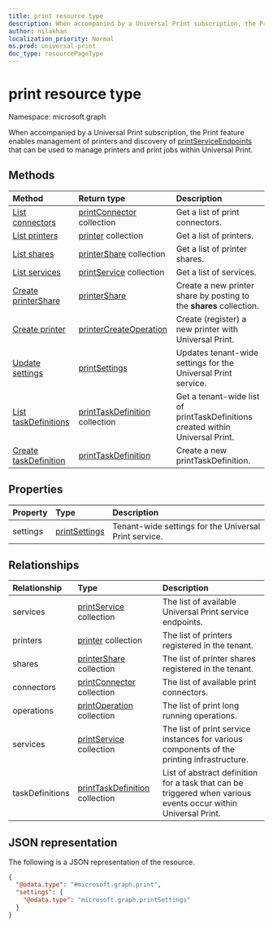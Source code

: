 ```yaml
---
title: print resource type
description: When accompanied by a Universal Print subscription, the Print feature enables management of printers and discovery of printServiceEndpoints that can be used to manage printers and print jobs within Universal Print.
author: nilakhan
localization_priority: Normal
ms.prod: universal-print
doc_type: resourcePageType
---
```


# print resource type

Namespace: microsoft.graph

When accompanied by a Universal Print subscription, the Print feature enables management of printers and discovery of [printServiceEndpoints](printserviceendpoint.md) that can be used to manage printers and print jobs within Universal Print.

## Methods
|Method|Return type|Description|
|:---|:---|:---|
| [List connectors](../api/print-list-connectors.md) | [printConnector](printconnector.md) collection | Get a list of print connectors. |
| [List printers](../api/print-list-printers.md) | [printer](printer.md) collection | Get a list of printers. |
| [List shares](../api/print-list-shares.md) | [printerShare](printershare.md) collection | Get a list of printer shares. |
| [List services](../api/print-list-services.md) | [printService](printservice.md) collection | Get a list of services. |
| [Create printerShare](../api/print-post-shares.md) | [printerShare](printershare.md) | Create a new printer share by posting to the **shares** collection. |
| [Create printer](../api/printer-create.md) | [printerCreateOperation](printerCreateOperation.md) | Create (register) a new printer with Universal Print. |
| [Update settings](../api/print-update-settings.md) |  [printSettings](printsettings.md) | Updates tenant-wide settings for the Universal Print service. |
| [List taskDefinitions](../api/print-list-taskdefinitions.md) | [printTaskDefinition](printtaskdefinition.md) collection | Get a tenant-wide list of printTaskDefinitions created within Universal Print. |
| [Create taskDefinition](../api/print-post-taskdefinitions.md) | [printTaskDefinition](printtaskdefinition.md) | Create a new printTaskDefinition. |

## Properties
|Property|Type|Description|
|:---|:---|:---|
|settings|[printSettings](../resources/printsettings.md)|Tenant-wide settings for the Universal Print service.|

## Relationships
|Relationship|Type|Description|
|:---|:---|:---|
|services|[printService](printservice.md) collection|The list of available Universal Print service endpoints.|
|printers|[printer](printer.md) collection|The list of printers registered in the tenant.|
|shares|[printerShare](printershare.md) collection|The list of printer shares registered in the tenant.|
|connectors|[printConnector](printconnector.md) collection|The list of available print connectors.|
|operations|[printOperation](../resources/printoperation.md) collection|The list of print long running operations.|
|services|[printService](../resources/printservice.md) collection|The list of print service instances for various components of the printing infrastructure.|
|taskDefinitions|[printTaskDefinition](../resources/printtaskdefinition.md) collection|List of abstract definition for a task that can be triggered when various events occur within Universal Print.|

## JSON representation
The following is a JSON representation of the resource.
<!-- {
  "blockType": "resource",
  "keyProperty": "id",
  "@odata.type": "microsoft.graph.print",
  "openType": false
}
-->
``` json
{
  "@odata.type": "#microsoft.graph.print",
  "settings": {
    "@odata.type": "microsoft.graph.printSettings"
  }
}
```

